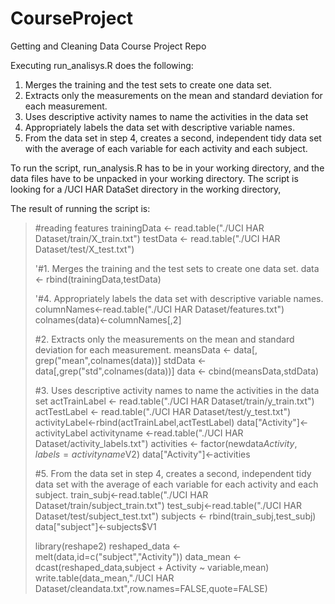CourseProject
=============

Getting and Cleaning Data Course Project Repo

Executing run_analisys.R does the following:

 
1. Merges the training and the test sets to create one data set.
2. Extracts only the measurements on the mean and standard deviation for each measurement. 
3. Uses descriptive activity names to name the activities in the data set
4. Appropriately labels the data set with descriptive variable names. 
5. From the data set in step 4, creates a second, independent tidy data set with the average of each variable for each activity and each subject.

To run the script, run_analysis.R has to be in your working directory, and the data files have to be unpacked in your working directory.  The script is looking for a /UCI HAR DataSet directory in the working directory,

The result of running the script is:

>#reading features
>trainingData <- read.table("./UCI HAR Dataset/train/X_train.txt")
>testData <- read.table("./UCI HAR Dataset/test/X_test.txt")
>
>'#1. Merges the training and the test sets to create one data set.
>data <- rbind(trainingData,testData)
>
>'#4. Appropriately labels the data set with descriptive variable names. 
>columnNames<-read.table("./UCI HAR Dataset/features.txt")
>colnames(data)<-columnNames[,2]
>
>#2. Extracts only the measurements on the mean and standard deviation for each measurement.
>meansData <- data[, grep("mean",colnames(data))]
>stdData <-data[,grep("std",colnames(data))]
>data <- cbind(meansData,stdData)
>
>#3. Uses descriptive activity names to name the activities in the data set
>actTrainLabel <- read.table("./UCI HAR Dataset/train/y_train.txt")
>actTestLabel <- read.table("./UCI HAR Dataset/test/y_test.txt")
>activityLabel<-rbind(actTrainLabel,actTestLabel)
>data["Activity"]<-activityLabel
>activityname <-read.table("./UCI HAR Dataset/activity_labels.txt")
>activities <- factor(newdata$Activity,labels=activityname$V2)
>data["Activity"]<-activities
>
>#5. From the data set in step 4, creates a second, independent tidy data set with the average of each variable for each activity and each subject.
>train_subj<-read.table("./UCI HAR Dataset/train/subject_train.txt")
>test_subj<-read.table("./UCI HAR Dataset/test/subject_test.txt")
>subjects <- rbind(train_subj,test_subj)
>data["subject"]<-subjects$V1
>
>library(reshape2)
>reshaped_data <-melt(data,id=c("subject","Activity"))
>data_mean <- dcast(reshaped_data,subject + Activity ~ variable,mean)
>write.table(data_mean,"./UCI HAR Dataset/cleandata.txt",row.names=FALSE,quote=FALSE)
>